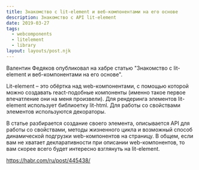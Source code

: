 ```yaml
---
title: Знакомство с lit-element и веб-компонентами на его основе
description: Знакомство с API lit-element
date: 2019-03-27
tags:
  - webcomponents
  - litelement
  - library
layout: layouts/post.njk
---
```

Валентин Федяков опубликовал на хабре статью "Знакомство с lit-element и веб-компонентами на его основе".

Lit-element – это обёртка над web-компонентами, с помощью которой можно создавать react-подобные компоненты (именно такое первое впечатление они на меня произвели). Для рендеринга элементов lit-element использует библиоетку lit-html. Для работы со свойствами элементов используются декораторы.

В статье разбирается создание своего элемента, описывается API для работы со свойствами, методы жизненного цикла и возможный способ динамической подгрузки web-компонентов на страницу. В общем, если вам не хватает декларативности при описании web-компонентов, то вам скорее всего будет интересно взглянуть на lit-element.

https://habr.com/ru/post/445438/ 
